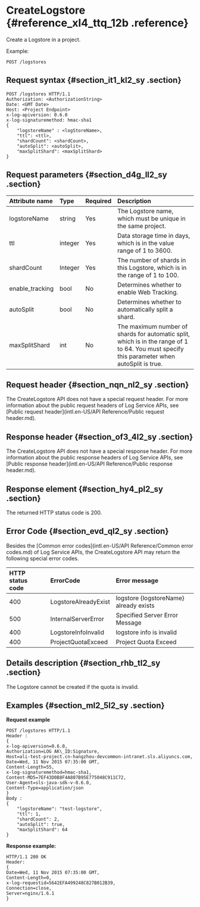 # CreateLogstore {#reference_xl4_ttq_12b .reference}

Create a Logstore in a project.

Example:

```
POST /logstores
```

## Request syntax {#section_it1_kl2_sy .section}

```
POST /logstores HTTP/1.1
Authorization: <AuthorizationString> 
Date: <GMT Date>
Host: <Project Endpoint>
x-log-apiversion: 0.6.0
x-log-signaturemethod: hmac-sha1
{
    "logstoreName" : <logStoreName>,
    "ttl": <ttl>,
    "shardCount": <shardCount>,
    "autoSplit": <autoSplit>,
    "maxSplitShard": <maxSplitShard>
}
```

## Request parameters {#section_d4g_ll2_sy .section}

|Attribute name|Type|Required|Description|
|:-------------|:---|:-------|:----------|
|logstoreName|string|Yes|The Logstore name, which must be unique in the same project.|
|ttl|integer|Yes|Data storage time in days, which is in the value range of 1 to 3600.|
|shardCount|Integer|Yes|The number of shards in this Logstore, which is in the range of 1 to 100.|
|enable\_tracking|bool|No|Determines whether to enable Web Tracking.|
|autoSplit|bool|No|Determines whether to automatically split a shard.|
|maxSplitShard|int|No|The maximum number of shards for automatic split, which is in the range of 1 to 64. You must specify this parameter when autoSplit is true.|

## Request header {#section_nqn_nl2_sy .section}

The CreateLogstore API does not have a special request header. For more information about the public request headers of Log Service APIs, see [Public request header](intl.en-US/API Reference/Public request header.md).

## Response header {#section_of3_4l2_sy .section}

The CreateLogstore API does not have a special response header. For more information about the public response headers of Log Service APIs, see [Public response header](intl.en-US/API Reference/Public response header.md).

## Response element {#section_hy4_pl2_sy .section}

The returned HTTP status code is 200.

## Error Code {#section_evd_ql2_sy .section}

Besides the [Common error codes](intl.en-US/API Reference/Common error codes.md) of Log Service APIs, the CreateLogstore API may return the following special error codes.

|HTTP status code |ErrorCode|Error message|
|:----------------|:--------|:------------|
|400|LogstoreAlreadyExist|logstore \{logstoreName\} already exists|
|500|InternalServerError|Specified Server Error Message|
|400|LogstoreInfoInvalid|logstore info is invalid|
|400|ProjectQuotaExceed|Project Quota Exceed|

## Details description {#section_rhb_tl2_sy .section}

The Logstore cannot be created if the quota is invalid.

## Examples {#section_ml2_5l2_sy .section}

**Request example**

```
POST /logstores HTTP/1.1
Header :
{
x-log-apiversion=0.6.0, 
Authorization=LOG AK\_ID:Signature, 
Host=ali-test-project.cn-hangzhou-devcommon-intranet.sls.aliyuncs.com, 
Date=Wed, 11 Nov 2015 07:35:00 GMT, 
Content-Length=55,
x-log-signaturemethod=hmac-sha1, 
Content-MD5=7EF43D0B8F4A807B95E775048C911C72, 
User-Agent=sls-java-sdk-v-0.6.0, 
Content-Type=application/json
}
Body : 
{
    "logstoreName": "test-logstore",
    "ttl": 1,
    "shardCount": 2,
    "autoSplit": true,
    "maxSplitShard": 64
}
```

**Response example:**

```
HTTP/1.1 200 OK
Header:
{
Date=Wed, 11 Nov 2015 07:35:00 GMT, 
Content-Length=0, 
x-log-requestid=5642EFA499248C827B012B39, 
Connection=close, 
Server=nginx/1.6.1
}
```

